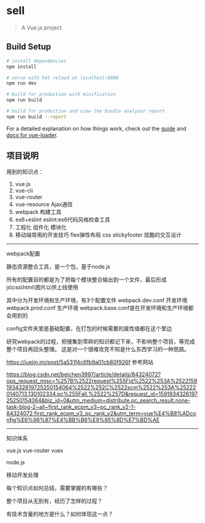 # sell

> A Vue.js project

## Build Setup

``` bash
# install dependencies
npm install

# serve with hot reload at localhost:8080
npm run dev

# build for production with minification
npm run build

# build for production and view the bundle analyzer report
npm run build --report
```

For a detailed explanation on how things work, check out the [guide](http://vuejs-templates.github.io/webpack/) and [docs for vue-loader](http://vuejs.github.io/vue-loader).

## 项目说明

用到的知识点：
1. vue.js
2. vue-cli
3. vue-router
4. vue-resource Ajax通信
5. webpack 构建工具
6. es6+eslint eslint:es6代码风格检查工具
7. 工程化  组件化  模块化
8. 移动端常用的开发技巧
flex弹性布局
css stickyfooter
炫酷的交互设计
------------------
webpack配置

静态资源整合工具，是一个包，基于node.js

所有的配置目的都是为了把每个模块整合输出到一个文件，最后形成js\css\html\图片以供上线使用

其中分为开发环境和生产环境，有3个配置文件
webpack.dev.conf 开发环境
webpack.prod.conf 生产环境
webpack.base.conf是在开发环境和生产环境都会用到的


config文件夹里是基础配置，在打包的时候需要的属性值都在这个里边 



研究webpack的过程，把搜集到零碎的知识都记下来，不影响整个项目，等完成整个项目再回头整理。
这是对一个很难攻克不知是什么东西学习的一种思路。

https://juejin.im/post/5a531f4c6fb9a01cb80f926f 参考网站

https://blog.csdn.net/beichen3997/article/details/84324072?ops_request_misc=%257B%2522request%255Fid%2522%253A%2522159193432619725250154064%2522%252C%2522scm%2522%253A%252220140713.130102334.pc%255Fall.%2522%257D&request_id=159193432619725250154064&biz_id=0&utm_medium=distribute.pc_search_result.none-task-blog-2~all~first_rank_ecpm_v3~pc_rank_v2-1-84324072.first_rank_ecpm_v3_pc_rank_v2&utm_term=vue%E4%B8%ADconfig%E6%96%87%E4%BB%B6%E9%85%8D%E7%BD%AE

------------------
知识体系

vue.js vue-router vuex

node.js

移动开发处理

每个知识点如何总结，需要掌握的有哪些？

整个项目从无到有，经历了怎样的过程？

有技术含量的地方是什么？如何体现这一点？




